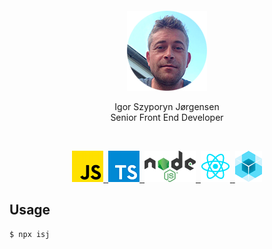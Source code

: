 <div>
  <p>&nbsp;</p>
  <p>&nbsp;</p>
  <p align="center">
    <img src="https://raw.githubusercontent.com/IgorSzyporyn/businesscard/master/assets/avatar.png" alt="Igor Szyporyn Jørgensen" title="Igor Szyporyn Jørgensen" />
  </p>
  <div align="center">
    Igor Szyporyn Jørgensen
  </div>
  <div align="center">
    Senior Front End Developer
  </div>
  <p>&nbsp;</p>
  <p align="center">
    <a href="https://developer.mozilla.org/en-US/docs/Web/JavaScript" title="Javascript">
      <img src="https://raw.githubusercontent.com/IgorSzyporyn/businesscard/master/assets/logo-javascript.png" alt="javascript" />
    </a>
    <a href="https://www.typescriptlang.org/" title="Typescript">
      &nbsp;<img src="https://raw.githubusercontent.com/IgorSzyporyn/businesscard/master/assets/logo-typescript.png" alt="typescript" />
    </a>
    <a href="https://nodejs.org/en/" title="NodeJS">
      &nbsp;<img src="https://raw.githubusercontent.com/IgorSzyporyn/businesscard/master/assets/logo-nodejs.png" alt="nodejs" />
    </a>
    <a href="https://reactjs.org/" title="React">
      &nbsp;<img src="https://raw.githubusercontent.com/IgorSzyporyn/businesscard/master/assets/logo-react.png" alt="react" />
    </a>
    <a href="https://www.sencha.com/products/extjs/" title="Sencha ExtJS">
      &nbsp;<img src="https://raw.githubusercontent.com/IgorSzyporyn/businesscard/master/assets/logo-sencha-extjs.png" alt="sencha extjs" />
    </a>
  </p>
</div>


## Usage

```js
$ npx isj
```